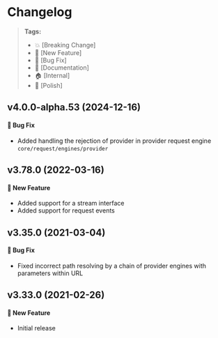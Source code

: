 Changelog
=========

> **Tags:**
> - :boom:       [Breaking Change]
> - :rocket:     [New Feature]
> - :bug:        [Bug Fix]
> - :memo:       [Documentation]
> - :house:      [Internal]
> - :nail_care:  [Polish]

## v4.0.0-alpha.53 (2024-12-16)

#### :bug: Bug Fix 

* Added handling the rejection of provider in provider request engine `core/request/engines/provider`

## v3.78.0 (2022-03-16)

#### :rocket: New Feature

* Added support for a stream interface
* Added support for request events

## v3.35.0 (2021-03-04)

#### :bug: Bug Fix

* Fixed incorrect path resolving by a chain of provider engines with parameters within URL

## v3.33.0 (2021-02-26)

#### :rocket: New Feature

* Initial release
